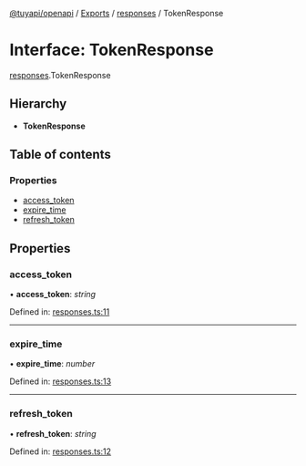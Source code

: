 [@tuyapi/openapi](../README.md) / [Exports](../modules.md) / [responses](../modules/responses.md) / TokenResponse

# Interface: TokenResponse

[responses](../modules/responses.md).TokenResponse

## Hierarchy

* **TokenResponse**

## Table of contents

### Properties

- [access\_token](responses.tokenresponse.md#access_token)
- [expire\_time](responses.tokenresponse.md#expire_time)
- [refresh\_token](responses.tokenresponse.md#refresh_token)

## Properties

### access\_token

• **access\_token**: *string*

Defined in: [responses.ts:11](https://github.com/TuyaAPI/openapi/blob/a0d0e58/src/responses.ts#L11)

___

### expire\_time

• **expire\_time**: *number*

Defined in: [responses.ts:13](https://github.com/TuyaAPI/openapi/blob/a0d0e58/src/responses.ts#L13)

___

### refresh\_token

• **refresh\_token**: *string*

Defined in: [responses.ts:12](https://github.com/TuyaAPI/openapi/blob/a0d0e58/src/responses.ts#L12)

